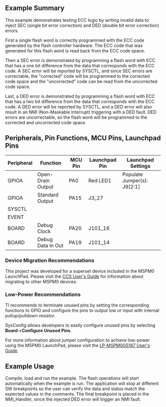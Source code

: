 ## Example Summary

This example demonstrates testing ECC logic by writing invalid data to inject SEC (single bit error correction) and DED (double bit error correction) errors.

First a single flash word is correctly programmed with the ECC code generated by the flash controller hardware. The ECC code that was generated for this flash word is read back from the ECC code space.

Then a SEC error is demonstrated by programming a flash word with ECC that has a one bit difference from the data that corresponds with the ECC code. A SEC error will be reported by SYSCTL, and since SEC errors are correctable, the "corrected" code will be programmed to the corrected code space and the "uncorrected" code can be read from the uncorrected code space.

Last, a DED error is demonstrated by programming a flash word with ECC that has a two bit difference from the data that corresponds with the ECC code. A DED error will be reported by SYSCTL, and a DED error will also result in an NMI (Non-Maskable Interrupt) triggering with a DED fault. DED errors are uncorrectable, so the flash word will be programmed to the corrected and uncorrected code space.

## Peripherals, Pin Functions, MCU Pins, Launchpad Pins
| Peripheral | Function | MCU Pin | Launchpad Pin | Launchpad Settings |
| --- | --- | --- | --- | --- |
| GPIOA | Open-Drain Output | PA0 | Red LED1 | Populate Jumper(s): J9[2:1] |
| GPIOA | Standard Output | PA15 | J3_27 |  |
| SYSCTL |  |  |  |  |
| EVENT |  |  |  |  |
| BOARD | Debug Clock | PA20 | J101_16 |  |
| BOARD | Debug Data In Out | PA19 | J101_14 |  |

### Device Migration Recommendations
This project was developed for a superset device included in the MSPM0 LaunchPad. Please
visit the [CCS User's Guide](https://software-dl.ti.com/msp430/esd/MSPM0-SDK/latest/docs/english/tools/ccs_ide_guide/doc_guide/doc_guide-srcs/ccs_ide_guide.html#sysconfig-project-migration)
for information about migrating to other MSPM0 devices.

### Low-Power Recommendations
TI recommends to terminate unused pins by setting the corresponding functions to
GPIO and configure the pins to output low or input with internal
pullup/pulldown resistor.

SysConfig allows developers to easily configure unused pins by selecting **Board**→**Configure Unused Pins**.

For more information about jumper configuration to achieve low-power using the
MSPM0 LaunchPad, please visit the [LP-MSPM0G5187 User's Guide](https://www.ti.com/lit/slau967).

## Example Usage

Compile, load and run the example.
The flash operations will start automatically when the example is run.
The application will stop at different SW breakpoints so the user can verify the data and status match the expected values in the comments. The final breakpoint is placed in the NMI_Handler, since the injected DED error will trigger an NMI fault.
